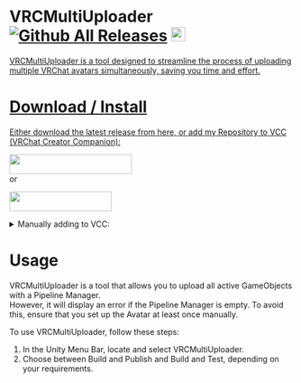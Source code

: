 # VRCMultiUploader [![Github All Releases](https://img.shields.io/github/downloads/i5ucc/VRCMultiUploader/total.svg)](https://github.com/I5UCC/VRCMultiUploader/releases/latest) <a href='https://ko-fi.com/i5ucc' target='_blank'><img height='35' style='border:0px;height:25px;' src='https://az743702.vo.msecnd.net/cdn/kofi3.png?v=0' border='0' alt='Buy Me a Coffee at ko-fi.com' />

VRCMultiUploader is a tool designed to streamline the process of uploading multiple VRChat avatars simultaneously, saving you time and effort.

# Download / Install

Either download the latest release from here, or add my Repository to VCC (VRChat Creator Companion): <br>

[<img src="https://github.com/I5UCC/VRCMultiUploader/assets/43730681/62c783f6-4f7a-480b-a474-3adc4a207259"  width="217" height="35">](https://i5ucc.github.io/vpm/VRCMultiUploader.html) <br>
or <br>

[<img src="https://user-images.githubusercontent.com/43730681/235304229-ce2b4689-4945-4282-967e-40bfbf8ebf54.png"  width="181" height="35">](https://i5ucc.github.io/vpm/main.html) <br>

<details>
  <summary>Manually adding to VCC:</summary>
  
  1. Open VCC
  2. Click "Settings" in the bottom left
  3. Click the "Packages" tab at the top
  4. Click "Add Repository" in the top right
  5. Paste `https://i5ucc.github.io/vpm/VRC-ASL_Gestures.json` into the text field and click "Add"
  6. Click "I understand, Add Repository" in the popup after reading its contents
  7. Activate the checkbox next to the repository "VRC-ASL_Gestures"
  
  PS: You can also add `https://i5ucc.github.io/vpm/main.json` to add all of my projects (and future ones) to VCC.
</details>

# Usage

VRCMultiUploader is a tool that allows you to upload all active GameObjects with a Pipeline Manager. <br>
However, it will display an error if the Pipeline Manager is empty. To avoid this, ensure that you set up the Avatar at least once manually.

To use VRCMultiUploader, follow these steps:
1. In the Unity Menu Bar, locate and select VRCMultiUploader.
2. Choose between Build and Publish and Build and Test, depending on your requirements.
